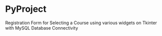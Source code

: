 # PyProject
Registration Form for Selecting a Course using various widgets on Tkinter with MySQL Database Connectivity
